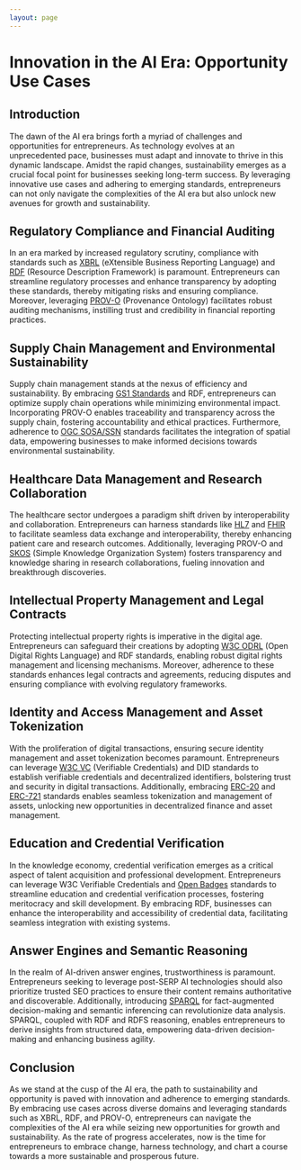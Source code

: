 ```yaml
---
layout: page
---
```

# Innovation in the AI Era: Opportunity Use Cases

## Introduction
The dawn of the AI era brings forth a myriad of challenges and opportunities for entrepreneurs. As technology evolves at an unprecedented pace, businesses must adapt and innovate to thrive in this dynamic landscape. Amidst the rapid changes, sustainability emerges as a crucial focal point for businesses seeking long-term success. By leveraging innovative use cases and adhering to emerging standards, entrepreneurs can not only navigate the complexities of the AI era but also unlock new avenues for growth and sustainability.

## Regulatory Compliance and Financial Auditing
In an era marked by increased regulatory scrutiny, compliance with standards such as [XBRL](https://www.xbrl.org/) (eXtensible Business Reporting Language) and [RDF](https://www.w3.org/RDF/) (Resource Description Framework) is paramount. Entrepreneurs can streamline regulatory processes and enhance transparency by adopting these standards, thereby mitigating risks and ensuring compliance. Moreover, leveraging [PROV-O](https://www.w3.org/TR/prov-o/) (Provenance Ontology) facilitates robust auditing mechanisms, instilling trust and credibility in financial reporting practices.

## Supply Chain Management and Environmental Sustainability
Supply chain management stands at the nexus of efficiency and sustainability. By embracing [GS1 Standards](https://www.gs1.org/) and RDF, entrepreneurs can optimize supply chain operations while minimizing environmental impact. Incorporating PROV-O enables traceability and transparency across the supply chain, fostering accountability and ethical practices. Furthermore, adherence to [OGC SOSA/SSN](https://www.w3.org/TR/vocab-ssn/) standards facilitates the integration of spatial data, empowering businesses to make informed decisions towards environmental sustainability.

## Healthcare Data Management and Research Collaboration
The healthcare sector undergoes a paradigm shift driven by interoperability and collaboration. Entrepreneurs can harness standards like [HL7](https://www.hl7.org/) and [FHIR](https://www.hl7.org/fhir/) to facilitate seamless data exchange and interoperability, thereby enhancing patient care and research outcomes. Additionally, leveraging PROV-O and [SKOS](https://www.w3.org/2004/02/skos/) (Simple Knowledge Organization System) fosters transparency and knowledge sharing in research collaborations, fueling innovation and breakthrough discoveries.

## Intellectual Property Management and Legal Contracts
Protecting intellectual property rights is imperative in the digital age. Entrepreneurs can safeguard their creations by adopting [W3C ODRL](https://www.w3.org/TR/odrl-model/) (Open Digital Rights Language) and RDF standards, enabling robust digital rights management and licensing mechanisms. Moreover, adherence to these standards enhances legal contracts and agreements, reducing disputes and ensuring compliance with evolving regulatory frameworks.

## Identity and Access Management and Asset Tokenization
With the proliferation of digital transactions, ensuring secure identity management and asset tokenization becomes paramount. Entrepreneurs can leverage [W3C VC](https://www.w3.org/TR/vc-data-model/) (Verifiable Credentials) and DID standards to establish verifiable credentials and decentralized identifiers, bolstering trust and security in digital transactions. Additionally, embracing [ERC-20](https://eips.ethereum.org/EIPS/eip-20) and [ERC-721](https://eips.ethereum.org/EIPS/eip-721) standards enables seamless tokenization and management of assets, unlocking new opportunities in decentralized finance and asset management.

## Education and Credential Verification
In the knowledge economy, credential verification emerges as a critical aspect of talent acquisition and professional development. Entrepreneurs can leverage W3C Verifiable Credentials and [Open Badges](https://www.imsglobal.org/sites/default/files/Badges/OBv2p0Final/index.html)  standards to streamline education and credential verification processes, fostering meritocracy and skill development. By embracing RDF, businesses can enhance the interoperability and accessibility of credential data, facilitating seamless integration with existing systems.

## Answer Engines and Semantic Reasoning
In the realm of AI-driven answer engines, trustworthiness is paramount. Entrepreneurs seeking to leverage post-SERP AI technologies should also prioritize trusted SEO practices to ensure their content remains authoritative and discoverable. Additionally, introducing [SPARQL](https://www.w3.org/TR/sparql11-query/) for fact-augmented decision-making and semantic inferencing can revolutionize data analysis. SPARQL, coupled with RDF and RDFS reasoning, enables entrepreneurs to derive insights from structured data, empowering data-driven decision-making and enhancing business agility.

## Conclusion
As we stand at the cusp of the AI era, the path to sustainability and opportunity is paved with innovation and adherence to emerging standards. By embracing use cases across diverse domains and leveraging standards such as XBRL, RDF, and PROV-O, entrepreneurs can navigate the complexities of the AI era while seizing new opportunities for growth and sustainability. As the rate of progress accelerates, now is the time for entrepreneurs to embrace change, harness technology, and chart a course towards a more sustainable and prosperous future.
